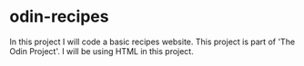 # odin-recipes
In this project I will code a basic recipes website. This project is part of 'The Odin Project'.
I will be using HTML in this project.
